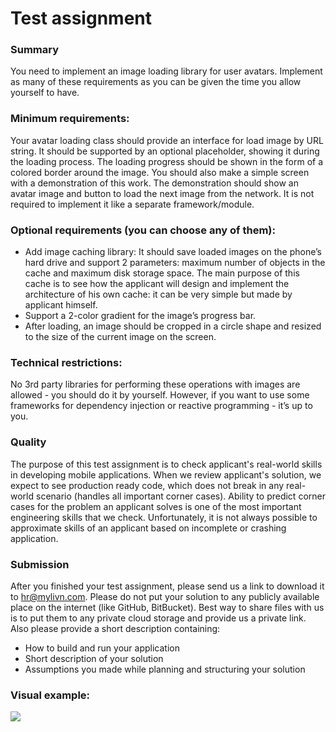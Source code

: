 # Test assignment

### Summary

You need to implement an image loading library for user avatars. Implement as many of these requirements as you can be given the time you allow yourself to have. 

### Minimum requirements:
Your avatar loading class should provide an interface for load image by URL string. It should be supported by an optional placeholder, showing it during the loading process. The loading progress should be shown in the form of a colored border around the image.
You should also make a simple screen with a demonstration of this work. The demonstration should show an avatar image and button to load the next image from the network. It is not required to implement it like a separate framework/module.

### Optional requirements (you can choose any of them):
- Add image caching library: It should save loaded images on the phone’s hard drive and support 2 parameters: maximum number of objects in the cache and maximum disk storage space. The main purpose of this cache is to see how the applicant will design and implement the architecture of his own cache: it can be very simple but made by applicant himself.
- Support a 2-color gradient for the image’s progress bar. 
- After loading, an image should be cropped in a circle shape and resized to the size of the current image on the screen.

### Technical restrictions: 
No 3rd party libraries for performing these operations with images are allowed - you should do it by yourself. However, if you want to use some frameworks for dependency injection or reactive programming - it’s up to you.

### Quality
The purpose of this test assignment is to check applicant's real-world skills in developing mobile applications. When we review applicant's solution, we expect to see production ready code, which does not break in any real-world scenario (handles all important corner cases). Ability to predict corner cases for the problem an applicant solves is one of the most important engineering skills that we check. Unfortunately, it is not always possible to approximate skills of an applicant based on incomplete or crashing application.

### Submission
After you finished your test assignment, please send us a link to download it to hr@mylivn.com. Please do not put your solution to any publicly available place on the internet (like GitHub, BitBucket). Best way to share files with us is to put them to any private cloud storage and provide us a private link.
Also please provide a short description containing:
* How to build and run your application
* Short description of your solution
* Assumptions you made while planning and structuring your solution

### Visual example:
![](https://raw.githubusercontent.com/mylivn-gmbh/mobile-test-assignment/master/assets/cat.gif)
